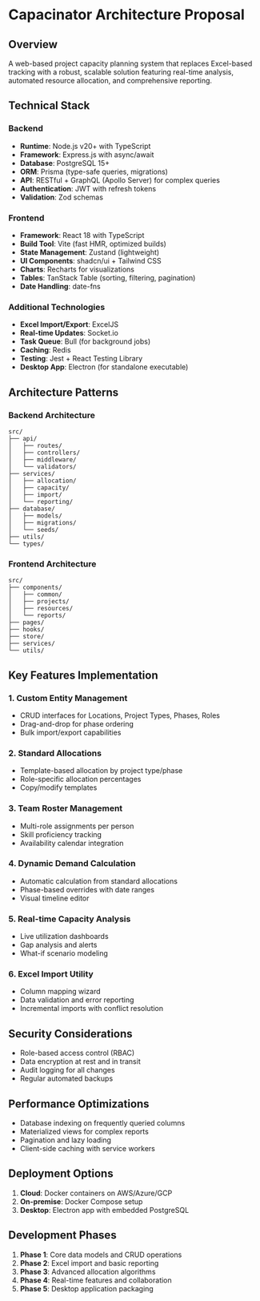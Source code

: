 # Capacinator Architecture Proposal

## Overview
A web-based project capacity planning system that replaces Excel-based tracking with a robust, scalable solution featuring real-time analysis, automated resource allocation, and comprehensive reporting.

## Technical Stack

### Backend
- **Runtime**: Node.js v20+ with TypeScript
- **Framework**: Express.js with async/await
- **Database**: PostgreSQL 15+
- **ORM**: Prisma (type-safe queries, migrations)
- **API**: RESTful + GraphQL (Apollo Server) for complex queries
- **Authentication**: JWT with refresh tokens
- **Validation**: Zod schemas

### Frontend
- **Framework**: React 18 with TypeScript
- **Build Tool**: Vite (fast HMR, optimized builds)
- **State Management**: Zustand (lightweight)
- **UI Components**: shadcn/ui + Tailwind CSS
- **Charts**: Recharts for visualizations
- **Tables**: TanStack Table (sorting, filtering, pagination)
- **Date Handling**: date-fns

### Additional Technologies
- **Excel Import/Export**: ExcelJS
- **Real-time Updates**: Socket.io
- **Task Queue**: Bull (for background jobs)
- **Caching**: Redis
- **Testing**: Jest + React Testing Library
- **Desktop App**: Electron (for standalone executable)

## Architecture Patterns

### Backend Architecture
```
src/
├── api/
│   ├── routes/
│   ├── controllers/
│   ├── middleware/
│   └── validators/
├── services/
│   ├── allocation/
│   ├── capacity/
│   ├── import/
│   └── reporting/
├── database/
│   ├── models/
│   ├── migrations/
│   └── seeds/
├── utils/
└── types/
```

### Frontend Architecture
```
src/
├── components/
│   ├── common/
│   ├── projects/
│   ├── resources/
│   └── reports/
├── pages/
├── hooks/
├── store/
├── services/
└── utils/
```

## Key Features Implementation

### 1. Custom Entity Management
- CRUD interfaces for Locations, Project Types, Phases, Roles
- Drag-and-drop for phase ordering
- Bulk import/export capabilities

### 2. Standard Allocations
- Template-based allocation by project type/phase
- Role-specific allocation percentages
- Copy/modify templates

### 3. Team Roster Management
- Multi-role assignments per person
- Skill proficiency tracking
- Availability calendar integration

### 4. Dynamic Demand Calculation
- Automatic calculation from standard allocations
- Phase-based overrides with date ranges
- Visual timeline editor

### 5. Real-time Capacity Analysis
- Live utilization dashboards
- Gap analysis and alerts
- What-if scenario modeling

### 6. Excel Import Utility
- Column mapping wizard
- Data validation and error reporting
- Incremental imports with conflict resolution

## Security Considerations
- Role-based access control (RBAC)
- Data encryption at rest and in transit
- Audit logging for all changes
- Regular automated backups

## Performance Optimizations
- Database indexing on frequently queried columns
- Materialized views for complex reports
- Pagination and lazy loading
- Client-side caching with service workers

## Deployment Options
1. **Cloud**: Docker containers on AWS/Azure/GCP
2. **On-premise**: Docker Compose setup
3. **Desktop**: Electron app with embedded PostgreSQL

## Development Phases
1. **Phase 1**: Core data models and CRUD operations
2. **Phase 2**: Excel import and basic reporting
3. **Phase 3**: Advanced allocation algorithms
4. **Phase 4**: Real-time features and collaboration
5. **Phase 5**: Desktop application packaging